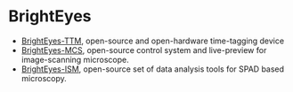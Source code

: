 BrightEyes
==========

- [BrightEyes-TTM](https://brighteyes-ttm.readthedocs.io), open-source and open-hardware time-tagging device
- [BrightEyes-MCS](https://github.com/VicidominiLab/BrightEyes-MCS), open-source control system and live-preview for image-scanning microscope.
- [BrightEyes-ISM](https://brighteyes-ism.readthedocs.io), open-source set of data analysis tools for SPAD based microscopy.
